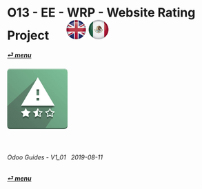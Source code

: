 # O13 - EE - WRP - Website Rating Project &nbsp;&nbsp;&nbsp;&nbsp; [![en-uk](/doc/img/flg/en-uk-flg-btn-sml.png)](/en-uk/o13/ee/wrp/en-uk-o13-ee-wrp-guides.md) [ ![es-mx](/doc/img/flg/es-mx-flg-btn-sml.png)](/es-mx/o13/ee/wrp/es-mx-o13-ee-wrp-guides.md)
#### [_&#x23CE; menu_](/en-uk/o13/ee/en-uk-o13-ee-guides-menu.md "Back to EE menu")  
### ![wrp](/doc/img/app/big/wrp.png)
[ⱽ¹²³⁴⁵⁶⁷⁸⁹⁰⁻]: # (ⱽ¹²³⁴⁵⁶⁷⁸⁹⁰⁻)

<br>

###### Odoo Guides - V1_01 &nbsp; 2019-08-11  
**[_&#x23CE; menu_](/en-uk/o13/ee/en-uk-o13-ee-guides-menu.md)**  
